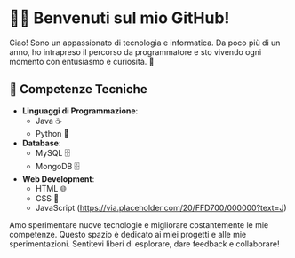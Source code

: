 # 👨‍💻 Benvenuti sul mio GitHub!

Ciao! Sono un appassionato di tecnologia e informatica. Da poco più di un anno, ho intrapreso il percorso da programmatore e sto vivendo ogni momento con entusiasmo e curiosità. 🚀

## 🔧 Competenze Tecniche
- **Linguaggi di Programmazione**:
  - Java ☕
  - Python 🐍
- **Database**:
  - MySQL 🗄️
  - MongoDB 🗄️
- **Web Development**:
  - HTML 🌐
  - CSS 🎨
  - JavaScript (https://via.placeholder.com/20/FFD700/000000?text=J)

Amo sperimentare nuove tecnologie e migliorare costantemente le mie competenze. 
Questo spazio è dedicato ai miei progetti e alle mie sperimentazioni. 
Sentitevi liberi di esplorare, dare feedback e collaborare!

